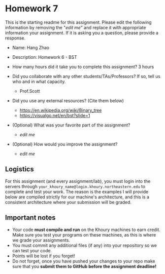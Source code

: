 # Homework 7

This is the starting readme for this assignment.  Please edit the following 
information by removing the "*edit me*" and replace it with appropriate 
information your assignment. If it is asking you a question, please provide 
a response.

- Name: Hang Zhao

- Description: Homework 6 - BST

- How many hours did it take you to complete this assignment? 3 hours

- Did you collaborate with any other students/TAs/Professors? If so, tell 
  us who and in what capacity.
  - Prof.Scott

- Did you use any external resources? (Cite them below)
  - https://en.wikipedia.org/wiki/Binary_tree
  - https://visualgo.net/en/bst?slide=1

- (Optional) What was your favorite part of the assignment? 
  - *edit me*

- (Optional) How would you improve the assignment? 
  - *edit me*

## Logistics

For this assignment (and every assignment/lab), you must login into the 
servers through `your_khoury_name@login.khoury.northeastern.edu` to complete 
and test your work. The reason is the examples I will provide below are 
compiled strictly for our machine's architecture, and this is a consistent 
architecture where your submission will be graded.

## Important notes

* Your code **must compile and run** on the Khoury machines to earn credit. 
  Make sure you test your programs on these machines, as this is where we 
  grade your assignments.
* You must commit any additional files (if any) into your repository so we 
  can test your code.
* Points will be lost if you forget!
* Do not forget, once you have pushed your changes to your repo make sure 
  that you **submit them to GitHub before the assignment deadline!**


